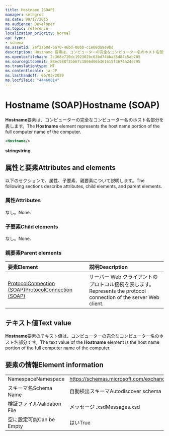 ```yaml
---
title: Hostname (SOAP)
manager: sethgros
ms.date: 09/17/2015
ms.audience: Developer
ms.topic: reference
localization_priority: Normal
api_type:
- schema
ms.assetid: 2ef2ab0d-ba70-46bd-80bb-c1e08da9e9bd
description: Hostname 要素は、コンピューターの完全なコンピューター名のホスト名部分を表します。
ms.openlocfilehash: 2c368e710dc192302bc63bd74bba35d84c5ab705
ms.sourcegitcommit: 88ec988f2bb67c1866d06b361615f3674a24e795
ms.translationtype: MT
ms.contentlocale: ja-JP
ms.lasthandoff: 06/03/2020
ms.locfileid: "44460814"
---
```

# <a name="hostname-soap"></a><span data-ttu-id="54934-103">Hostname (SOAP)</span><span class="sxs-lookup"><span data-stu-id="54934-103">Hostname (SOAP)</span></span>

<span data-ttu-id="54934-104">**Hostname**要素は、コンピューターの完全なコンピューター名のホスト名部分を表します。</span><span class="sxs-lookup"><span data-stu-id="54934-104">The **Hostname** element represents the host name portion of the full computer name of the computer.</span></span> 
  
```XML
<Hostname/>
```

 <span data-ttu-id="54934-105">**string**</span><span class="sxs-lookup"><span data-stu-id="54934-105">**string**</span></span>
## <a name="attributes-and-elements"></a><span data-ttu-id="54934-106">属性と要素</span><span class="sxs-lookup"><span data-stu-id="54934-106">Attributes and elements</span></span>

<span data-ttu-id="54934-107">以下のセクションで、属性、子要素、親要素について説明します。</span><span class="sxs-lookup"><span data-stu-id="54934-107">The following sections describe attributes, child elements, and parent elements.</span></span>
  
### <a name="attributes"></a><span data-ttu-id="54934-108">属性</span><span class="sxs-lookup"><span data-stu-id="54934-108">Attributes</span></span>

<span data-ttu-id="54934-109">なし。</span><span class="sxs-lookup"><span data-stu-id="54934-109">None.</span></span>
  
### <a name="child-elements"></a><span data-ttu-id="54934-110">子要素</span><span class="sxs-lookup"><span data-stu-id="54934-110">Child elements</span></span>

<span data-ttu-id="54934-111">なし。</span><span class="sxs-lookup"><span data-stu-id="54934-111">None.</span></span>
  
### <a name="parent-elements"></a><span data-ttu-id="54934-112">親要素</span><span class="sxs-lookup"><span data-stu-id="54934-112">Parent elements</span></span>

|<span data-ttu-id="54934-113">**要素**</span><span class="sxs-lookup"><span data-stu-id="54934-113">**Element**</span></span>|<span data-ttu-id="54934-114">**説明**</span><span class="sxs-lookup"><span data-stu-id="54934-114">**Description**</span></span>|
|:-----|:-----|
|[<span data-ttu-id="54934-115">ProtocolConnection (SOAP)</span><span class="sxs-lookup"><span data-stu-id="54934-115">ProtocolConnection (SOAP)</span></span>](protocolconnection-soap.md) <br/> |<span data-ttu-id="54934-116">サーバー Web クライアントのプロトコル接続を表します。</span><span class="sxs-lookup"><span data-stu-id="54934-116">Represents the protocol connection of the server Web client.</span></span>  <br/> |
   
## <a name="text-value"></a><span data-ttu-id="54934-117">テキスト値</span><span class="sxs-lookup"><span data-stu-id="54934-117">Text value</span></span>

<span data-ttu-id="54934-118">**Hostname**要素のテキスト値は、コンピューターの完全なコンピューター名のホスト名部分です。</span><span class="sxs-lookup"><span data-stu-id="54934-118">The text value of the **Hostname** element is the host name portion of the full computer name of the computer.</span></span> 
  
## <a name="element-information"></a><span data-ttu-id="54934-119">要素の情報</span><span class="sxs-lookup"><span data-stu-id="54934-119">Element information</span></span>

|||
|:-----|:-----|
|<span data-ttu-id="54934-120">Namespace</span><span class="sxs-lookup"><span data-stu-id="54934-120">Namespace</span></span>  <br/> |https://schemas.microsoft.com/exchange/2010/Autodiscover  <br/> |
|<span data-ttu-id="54934-121">スキーマ名</span><span class="sxs-lookup"><span data-stu-id="54934-121">Schema Name</span></span>  <br/> |<span data-ttu-id="54934-122">自動検出スキーマ</span><span class="sxs-lookup"><span data-stu-id="54934-122">Autodiscover schema</span></span>  <br/> |
|<span data-ttu-id="54934-123">検証ファイル</span><span class="sxs-lookup"><span data-stu-id="54934-123">Validation File</span></span>  <br/> |<span data-ttu-id="54934-124">メッセージ .xsd</span><span class="sxs-lookup"><span data-stu-id="54934-124">Messages.xsd</span></span>  <br/> |
|<span data-ttu-id="54934-125">空に設定可能</span><span class="sxs-lookup"><span data-stu-id="54934-125">Can be Empty</span></span>  <br/> |<span data-ttu-id="54934-126">はい</span><span class="sxs-lookup"><span data-stu-id="54934-126">True</span></span>  <br/> |
   

